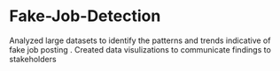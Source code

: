 # Fake-Job-Detection
 Analyzed large datasets to identify the patterns and trends indicative of fake job posting . Created data visulizations to communicate findings to stakeholders
